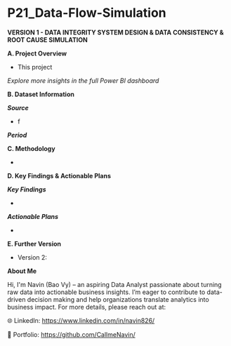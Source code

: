 # P21_Data-Flow-Simulation

**VERSION 1 - DATA INTEGRITY SYSTEM DESIGN & DATA CONSISTENCY & ROOT CAUSE SIMULATION**

**A. Project Overview**

- This project 


_Explore more insights in the full Power BI dashboard_

**B. Dataset Information**

_**Source**_

- f

**_Period_**

**C. Methodology**

- 

**D. Key Findings & Actionable Plans**

_**Key Findings**_

- 

_**Actionable Plans**_

- 
**E. Further Version**

- Version 2:

**About Me**

Hi, I'm Navin (Bao Vy) – an aspiring Data Analyst passionate about turning raw data into actionable business insights. I’m eager to contribute to data-driven decision making and help organizations translate analytics into business impact. For more details, please reach out at:

🌐 LinkedIn: https://www.linkedin.com/in/navin826/

📂 Portfolio: https://github.com/CallmeNavin/
